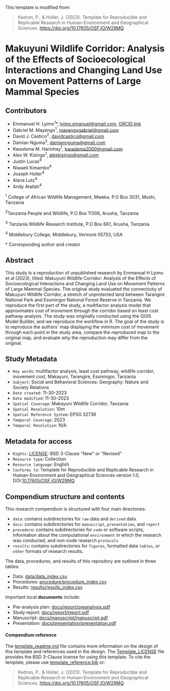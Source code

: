 This template is modified from:
> Kedron, P., & Holler, J. (2023). Template for Reproducible and Replicable Research in Human-Environment and Geographical Sciences. https://doi.org/10.17605/OSF.IO/W29MQ

# Makuyuni Wildlife Corridor: Analysis of the Effects of Socioecological Interactions and Changing Land Use on Movement Patterns of Large Mammal Species

## Contributors

- Emmanuel H. Lyimo<sup>1</sup>\*, lyimo.emanuel@gmail.com, [ORCID link](https://orcid.org/0000-0002-5750-8636) 
- Gabriel M. Mayengo<sup>1</sup>, mayengogabriel@gmail.com
- David J. Castico<sup>2</sup>, davidcastico@gmail.com
- Damian Nguma<sup>3</sup>, damiannguma@gmail.com
- Kwaslema M. Hariohay<sup>1</sup>, kwaslema2000@gmail.com
- Alex W. Kisingo<sup>1</sup>, alexkisingo@gmail.com
- Justin Lucas<sup>4</sup>
- Niwaeli Kimambo<sup>4</sup>
- Joseph Holler<sup>4</sup>
- Alana Lutz<sup>4</sup>
- Andy Atallah<sup>4</sup>

<sup>1</sup> College of African Wildlife Management, Mweka. P.O Box 3031, Moshi, Tanzania 

<sup>2</sup>Tanzania People and Wildlife, P.O Box 11306, Arusha, Tanzania

<sup>3</sup> Tanzania Wildlife Research Institute, P.O Box 661, Arusha, Tanzania

<sup>4</sup> Middlebury College, Middlebury, Vermont 05753, USA

\* Corresponding author and creator

## Abstract

This study is a reproduction of unpublished research by Emmanual H Lyimo et al (2023), titled: Makuyuni Wildlife Corridor: Analysis of the Effects of Socioecological Interactions and Changing Land Use on Movement Patterns of Large Mammal Species.
The original study evaluated the connectivity of Makuyuni Wildlife Corridor, a stretch of unprotected land between Tarangire National Park and Essmingor National Forest Reserve in Tanzania.
We reproduce the first part of the study, a multifactor analysis model that approximates cost of movement through the corridor based on least cost pathway analysis.
The study was originally conducted using the QGIS Model Builder, and we reproduce the workflow in R.
The goal of the study is to reproduce the authors' map displaying the minimum cost of movement through each point in the study area, compare the reproduced map to the original map, and evaluate why the reproduction may differ from the original.

## Study Metadata

- `Key words`: multifactor analysis, least cost pathway, wildlife corridor, movement cost, Makayuni, Tarangire, Essmingor, Tanzania
- `Subject`: Social and Behavioral Sciences: Geography: Nature and Society Relations
- `Date created`: 11-30-2023
- `Date modified`: 11-30-2023
- `Spatial Coverage`: Makayuni Wildlife Corridor, Tanzania
- `Spatial Resolution`: 10m
- `Spatial Reference System`: EPSG 32736
- `Temporal Coverage`: 2023
- `Temporal Resolution`: N/A

## Metadata for access

- `Rights`: [LICENSE](LICENSE): BSD 3-Clause "New" or "Revised"
- `Resource type`: Collection
- `Resource language`: English
- `Conforms to`: Template for Reproducible and Replicable Research in Human-Environment and Geographical Sciences version 1.0, DOI:[10.17605/OSF.IO/W29MQ](https://doi.org/10.17605/OSF.IO/W29MQ)

## Compendium structure and contents

This research compendium is structured with four main directories:

- `data`: contains subdirectories for `raw` data and `derived` data.
- `docs`: contains subdirectories for `manuscript`, `presentation`, and `report`
- `procedure`: contains subdirectories for `code` or software scripts, information about the computational `environment` in which the research was conducted, and non-code research `protocols`
- `results`: contains subdirectories for `figures`, formatted data `tables`, or `other` formats of research results.

The data, procedures, and results of this repository are outlined in three tables:
- Data: [data/data_index.csv](data/data_index.csv)
- Procedures: [procedure/procedure_index.csv](procedure/procedure_index.csv)
- Results: [results/results_index.csv](results/results_index.csv)

Important local **documents** include:
- Pre-analysis plan: [docs/report/preanalysis.pdf](docs/report/preanalysis.pdf)
- Study report: [docs/report/report.pdf](docs/report/report.pdf)
- Manuscript: [docs/manuscript/manuscript.pdf](docs/manuscript/manuscript.pdf)
- Presentation: [docs/presentation/presentation.pdf](docs/presentation/presentation.pdf)

#### Compendium reference

The [template_readme.md](template_readme.md) file contains more information on the design of this template and references used in the design.
The [Template_LICENSE](Template_LICENSE) file provides the BSD 3-Clause license for using this template.
To cite the template, please use [template_reference.bib](template_reference.bib) or:
> Kedron, P., & Holler, J. (2023). Template for Reproducible and Replicable Research in Human-Environment and Geographical Sciences. https://doi.org/10.17605/OSF.IO/W29MQ
